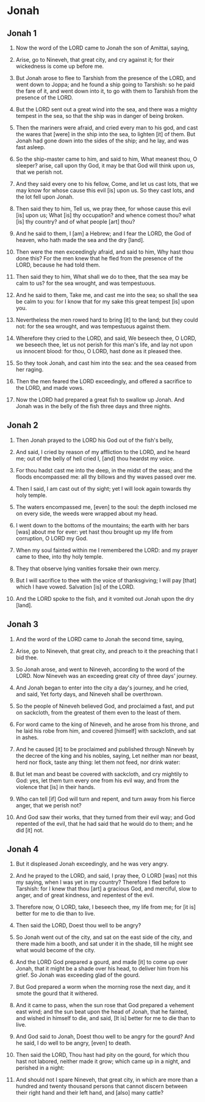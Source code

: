 # Jonah

## Jonah 1

1. Now the word of the LORD came to Jonah the son of Amittai, saying,

2. Arise, go to Nineveh, that great city, and cry against it; for their wickedness is come up before me.

3. But Jonah arose to flee to Tarshish from the presence of the LORD, and went down to Joppa; and he found a ship going to Tarshish: so he paid the fare of it, and went down into it, to go with them to Tarshish from the presence of the LORD.

4. But the LORD sent out a great wind into the sea, and there was a mighty tempest in the sea, so that the ship was in danger of being broken.

5. Then the mariners were afraid, and cried every man to his god, and cast the wares that [were] in the ship into the sea, to lighten [it] of them. But Jonah had gone down into the sides of the ship; and he lay, and was fast asleep.

6. So the ship-master came to him, and said to him, What meanest thou, O sleeper? arise, call upon thy God, it may be that God will think upon us, that we perish not.

7. And they said every one to his fellow, Come, and let us cast lots, that we may know for whose cause this evil [is] upon us. So they cast lots, and the lot fell upon Jonah.

8. Then said they to him, Tell us, we pray thee, for whose cause this evil [is] upon us; What [is] thy occupation? and whence comest thou? what [is] thy country? and of what people [art] thou?

9. And he said to them, I [am] a Hebrew; and I fear the LORD, the God of heaven, who hath made the sea and the dry [land].

10. Then were the men exceedingly afraid, and said to him, Why hast thou done this? For the men knew that he fled from the presence of the LORD, because he had told them.

11. Then said they to him, What shall we do to thee, that the sea may be calm to us? for the sea wrought, and was tempestuous.

12. And he said to them, Take me, and cast me into the sea; so shall the sea be calm to you: for I know that for my sake this great tempest [is] upon you.

13. Nevertheless the men rowed hard to bring [it] to the land; but they could not: for the sea wrought, and was tempestuous against them.

14. Wherefore they cried to the LORD, and said, We beseech thee, O LORD, we beseech thee, let us not perish for this man's life, and lay not upon us innocent blood: for thou, O LORD, hast done as it pleased thee.

15. So they took Jonah, and cast him into the sea: and the sea ceased from her raging.

16. Then the men feared the LORD exceedingly, and offered a sacrifice to the LORD, and made vows.

17. Now the LORD had prepared a great fish to swallow up Jonah. And Jonah was in the belly of the fish three days and three nights.

## Jonah 2

1. Then Jonah prayed to the LORD his God out of the fish's belly,

2. And said, I cried by reason of my affliction to the LORD, and he heard me; out of the belly of hell cried I, [and] thou heardst my voice.

3. For thou hadst cast me into the deep, in the midst of the seas; and the floods encompassed me: all thy billows and thy waves passed over me.

4. Then I said, I am cast out of thy sight; yet I will look again towards thy holy temple.

5. The waters encompassed me, [even] to the soul: the depth inclosed me on every side, the weeds were wrapped about my head.

6. I went down to the bottoms of the mountains; the earth with her bars [was] about me for ever: yet hast thou brought up my life from corruption, O LORD my God.

7. When my soul fainted within me I remembered the LORD: and my prayer came to thee, into thy holy temple.

8. They that observe lying vanities forsake their own mercy.

9. But I will sacrifice to thee with the voice of thanksgiving; I will pay [that] which I have vowed. Salvation [is] of the LORD.

10. And the LORD spoke to the fish, and it vomited out Jonah upon the dry [land].

## Jonah 3

1. And the word of the LORD came to Jonah the second time, saying,

2. Arise, go to Nineveh, that great city, and preach to it the preaching that I bid thee.

3. So Jonah arose, and went to Nineveh, according to the word of the LORD. Now Nineveh was an exceeding great city of three days' journey.

4. And Jonah began to enter into the city a day's journey, and he cried, and said, Yet forty days, and Nineveh shall be overthrown.

5. So the people of Nineveh believed God, and proclaimed a fast, and put on sackcloth, from the greatest of them even to the least of them.

6. For word came to the king of Nineveh, and he arose from his throne, and he laid his robe from him, and covered [himself] with sackcloth, and sat in ashes.

7. And he caused [it] to be proclaimed and published through Nineveh by the decree of the king and his nobles, saying, Let neither man nor beast, herd nor flock, taste any thing: let them not feed, nor drink water:

8. But let man and beast be covered with sackcloth, and cry mightily to God: yes, let them turn every one from his evil way, and from the violence that [is] in their hands.

9. Who can tell [if] God will turn and repent, and turn away from his fierce anger, that we perish not?

10. And God saw their works, that they turned from their evil way; and God repented of the evil, that he had said that he would do to them; and he did [it] not.

## Jonah 4

1. But it displeased Jonah exceedingly, and he was very angry.

2. And he prayed to the LORD, and said, I pray thee, O LORD [was] not this my saying, when I was yet in my country? Therefore I fled before to Tarshish: for I knew that thou [art] a gracious God, and merciful, slow to anger, and of great kindness, and repentest of the evil.

3. Therefore now, O LORD, take, I beseech thee, my life from me; for [it is] better for me to die than to live.

4. Then said the LORD, Doest thou well to be angry?

5. So Jonah went out of the city, and sat on the east side of the city, and there made him a booth, and sat under it in the shade, till he might see what would become of the city.

6. And the LORD God prepared a gourd, and made [it] to come up over Jonah, that it might be a shade over his head, to deliver him from his grief. So Jonah was exceeding glad of the gourd.

7. But God prepared a worm when the morning rose the next day, and it smote the gourd that it withered.

8. And it came to pass, when the sun rose that God prepared a vehement east wind; and the sun beat upon the head of Jonah, that he fainted, and wished in himself to die, and said, [It is] better for me to die than to live.

9. And God said to Jonah, Doest thou well to be angry for the gourd? And he said, I do well to be angry, [even] to death.

10. Then said the LORD, Thou hast had pity on the gourd, for which thou hast not labored, neither made it grow; which came up in a night, and perished in a night:

11. And should not I spare Nineveh, that great city, in which are more than a hundred and twenty thousand persons that cannot discern between their right hand and their left hand, and [also] many cattle?